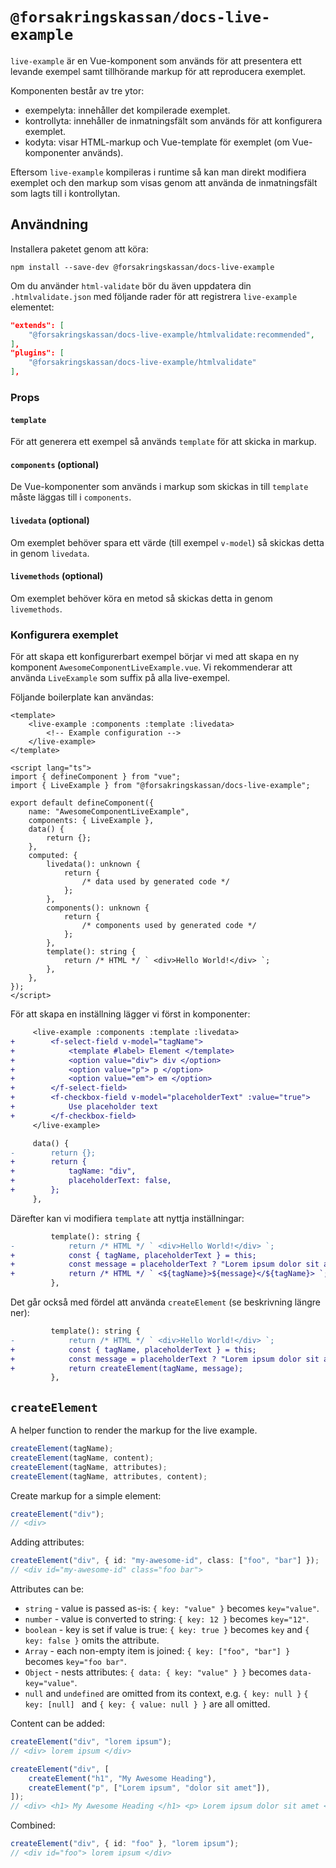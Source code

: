 # `@forsakringskassan/docs-live-example`

`live-example` är en Vue-komponent som används för att presentera ett levande exempel samt tillhörande markup för att reproducera exemplet.

Komponenten består av tre ytor:

-   exempelyta: innehåller det kompilerade exemplet.
-   kontrollyta: innehåller de inmatningsfält som används för att konfigurera exemplet.
-   kodyta: visar HTML-markup och Vue-template för exemplet (om Vue-komponenter används).

Eftersom `live-example` kompileras i runtime så kan man direkt modifiera exemplet och den markup som visas genom att använda de inmatningsfält som lagts till i kontrollytan.

## Användning

Installera paketet genom att köra:

`npm install --save-dev @forsakringskassan/docs-live-example`

Om du använder `html-validate` bör du även uppdatera din `.htmlvalidate.json` med följande rader för att registrera `live-example` elementet:

```json
"extends": [
    "@forsakringskassan/docs-live-example/htmlvalidate:recommended",
],
"plugins": [
    "@forsakringskassan/docs-live-example/htmlvalidate"
],
```

### Props

#### `template`

För att generera ett exempel så används `template` för att skicka in markup.

#### `components` (optional)

De Vue-komponenter som används i markup som skickas in till `template` måste läggas till i `components`.

#### `livedata` (optional)

Om exemplet behöver spara ett värde (till exempel `v-model`) så skickas detta in genom `livedata`.

#### `livemethods` (optional)

Om exemplet behöver köra en metod så skickas detta in genom `livemethods`.

### Konfigurera exemplet

För att skapa ett konfigurerbart exempel börjar vi med att skapa en ny komponent `AwesomeComponentLiveExample.vue`.
Vi rekommenderar att använda `LiveExample` som suffix på alla live-exempel.

Följande boilerplate kan användas:

```vue
<template>
    <live-example :components :template :livedata>
        <!-- Example configuration -->
    </live-example>
</template>

<script lang="ts">
import { defineComponent } from "vue";
import { LiveExample } from "@forsakringskassan/docs-live-example";

export default defineComponent({
    name: "AwesomeComponentLiveExample",
    components: { LiveExample },
    data() {
        return {};
    },
    computed: {
        livedata(): unknown {
            return {
                /* data used by generated code */
            };
        },
        components(): unknown {
            return {
                /* components used by generated code */
            };
        },
        template(): string {
            return /* HTML */ ` <div>Hello World!</div> `;
        },
    },
});
</script>
```

För att skapa en inställning lägger vi först in komponenter:

```diff
     <live-example :components :template :livedata>
+        <f-select-field v-model="tagName">
+            <template #label> Element </template>
+            <option value="div"> div </option>
+            <option value="p"> p </option>
+            <option value="em"> em </option>
+        </f-select-field>
+        <f-checkbox-field v-model="placeholderText" :value="true">
+            Use placeholder text
+        </f-checkbox-field>
     </live-example>
```

```diff
     data() {
-        return {};
+        return {
+            tagName: "div",
+            placeholderText: false,
+        };
     },
```

Därefter kan vi modifiera `template` att nyttja inställningar:

```diff
         template(): string {
-            return /* HTML */ ` <div>Hello World!</div> `;
+            const { tagName, placeholderText } = this;
+            const message = placeholderText ? "Lorem ipsum dolor sit amet" : "Hello World!" ;
+            return /* HTML */ ` <${tagName}>${message}</${tagName}> `;
         },
```

Det går också med fördel att använda `createElement` (se beskrivning längre ner):

```diff
         template(): string {
-            return /* HTML */ ` <div>Hello World!</div> `;
+            const { tagName, placeholderText } = this;
+            const message = placeholderText ? "Lorem ipsum dolor sit amet" : "Hello World!" ;
+            return createElement(tagName, message);
         },
```

## `createElement`

A helper function to render the markup for the live example.

```ts
createElement(tagName);
createElement(tagName, content);
createElement(tagName, attributes);
createElement(tagName, attributes, content);
```

Create markup for a simple element:

```ts
createElement("div");
// <div>
```

Adding attributes:

```ts
createElement("div", { id: "my-awesome-id", class: ["foo", "bar"] });
// <div id="my-awesome-id" class="foo bar">
```

Attributes can be:

-   `string` - value is passed as-is: `{ key: "value" }` becomes `key="value"`.
-   `number` - value is converted to string: `{ key: 12 }` becomes `key="12"`.
-   `boolean` - key is set if value is true: `{ key: true }` becomes `key` and `{ key: false }` omits the attribute.
-   `Array` - each non-empty item is joined: `{ key: ["foo", "bar"] }` becomes `key="foo bar"`.
-   `Object` - nests attributes: `{ data: { key: "value" } }` becomes `data-key="value"`.
-   `null` and `undefined` are omitted from its context, e.g. `{ key: null }` `{ key: [null] ` and `{ key: { value: null } }` are all omitted.

Content can be added:

```ts
createElement("div", "lorem ipsum");
// <div> lorem ipsum </div>

createElement("div", [
    createElement("h1", "My Awesome Heading"),
    createElement("p", ["Lorem ipsum", "dolor sit amet"]),
]);
// <div> <h1> My Awesome Heading </h1> <p> Lorem ipsum dolor sit amet </p> </div>
```

Combined:

```ts
createElement("div", { id: "foo" }, "lorem ipsum");
// <div id="foo"> lorem ipsum </div>
```
